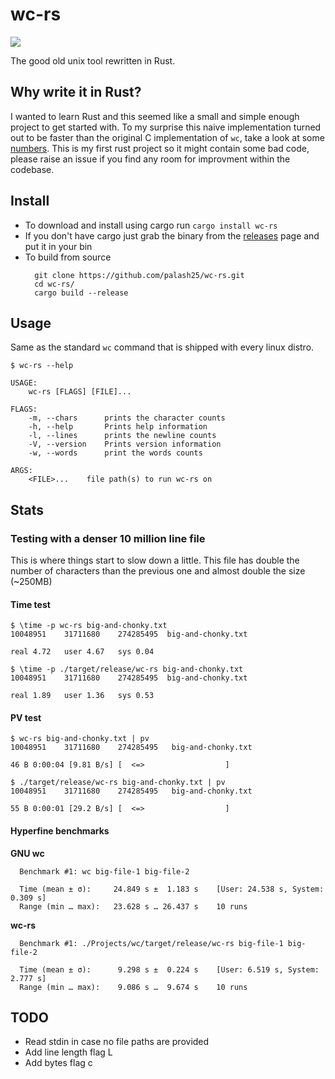 # wc-rs
![](https://img.shields.io/crates/d/wc-rs?style=flat)

The good old unix tool rewritten in Rust.

## Why write it in Rust?

I wanted to learn Rust and this seemed like a small and simple enough project to get started with.
To my surprise this naive implementation turned out to be faster than the original C implementation of `wc`, take a look at some [numbers](#Stats). This is my first rust project so it might contain some bad code, please raise an issue if you find any room for improvment within the codebase.

## Install

- To download and install using cargo run `cargo install wc-rs`
- If you don't have cargo just grab the binary from the [releases](https://github.com/palash25/wc-rs/releases) page and put it in your bin
- To build from source
  ```
    git clone https://github.com/palash25/wc-rs.git
    cd wc-rs/
    cargo build --release
  ```

## Usage

Same as the standard `wc` command that is shipped with every linux distro.
```
$ wc-rs --help

USAGE:
    wc-rs [FLAGS] [FILE]...

FLAGS:
    -m, --chars      prints the character counts
    -h, --help       Prints help information
    -l, --lines      prints the newline counts
    -V, --version    Prints version information
    -w, --words      print the words counts

ARGS:
    <FILE>...    file path(s) to run wc-rs on
```

## Stats

### Testing with a denser 10 million line file

This is where things start to slow down a little. This file has double the number of characters than the previous one and almost double the size (~250MB)

#### Time test

```
$ \time -p wc-rs big-and-chonky.txt
10048951    31711680    274285495  big-and-chonky.txt

real 4.72   user 4.67   sys 0.04

$ \time -p ./target/release/wc-rs big-and-chonky.txt
10048951	31711680	274285495  big-and-chonky.txt

real 1.89   user 1.36   sys 0.53
```

#### PV test

```
$ wc-rs big-and-chonky.txt | pv
10048951    31711680    274285495   big-and-chonky.txt

46 B 0:00:04 [9.81 B/s] [  <=>                  ]

$ ./target/release/wc-rs big-and-chonky.txt | pv
10048951    31711680    274285495   big-and-chonky.txt

55 B 0:00:01 [29.2 B/s] [  <=>                  ]
```

#### Hyperfine benchmarks

**GNU wc**

```
  Benchmark #1: wc big-file-1 big-file-2

  Time (mean ± σ):     24.849 s ±  1.183 s    [User: 24.538 s, System: 0.309 s]
  Range (min … max):   23.628 s … 26.437 s    10 runs
```

**wc-rs**

```
  Benchmark #1: ./Projects/wc/target/release/wc-rs big-file-1 big-file-2

  Time (mean ± σ):      9.298 s ±  0.224 s    [User: 6.519 s, System: 2.777 s]
  Range (min … max):    9.086 s …  9.674 s    10 runs
```

## TODO
- Read stdin in case no file paths are provided
- Add line length flag L
- Add bytes flag c

